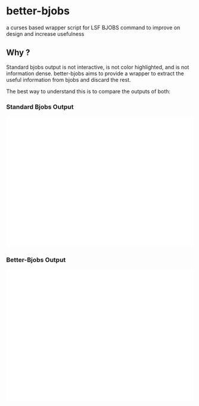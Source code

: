 # better-bjobs
a curses based wrapper script for LSF BJOBS command to improve on design and increase usefulness

## Why ?

Standard bjobs output is not interactive, is not color highlighted, and is not information dense.
better-bjobs aims to provide a wrapper to extract the useful information from bjobs and discard the rest.

The best way to understand this is to compare the outputs of both:

### Standard Bjobs Output
![STDOUT of normal LSF Bjobs command](img/bjobs_output.svg)


### Better-Bjobs Output
![STDOUT of better-bjobs output](img/bj_output.svg)
